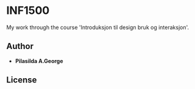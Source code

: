 # INF1500
My work through the course 'Introduksjon til design bruk og interaksjon'.

## Author

* **Pilasilda A.George** 

## License
